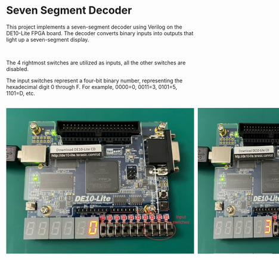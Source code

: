 # Seven Segment Decoder
This project implements a seven-segment decoder using Verilog on the DE10-Lite FPGA board. The decoder converts binary inputs into outputs that light up a seven-segment display.

<br>

<p>The 4 rightmost switches are utilized as inputs, all the other switches are disabled.</p>
<p>The input switches represent a four-bit binary number, representing the hexadecimal digit 0 through F. For example, 0000=0, 0011=3, 0101=5, 1101=D, etc.</p>

<br>

<div style="display: flex; gap: 10px;">
    <img src="Images/SSD1.jpeg" alt="SSD1" width="700" />
    <img src="Images/SSD2.jpeg" alt="SSD2" width="400" />
    <img src="Images/SSD3.jpeg" alt="SSD3" width="400" />
    <img src="Images/SSD4.jpeg" alt="SSD4" width="400" />
    <img src="Images/SSD5.jpeg" alt="SSD5" width="400" />
</div>
